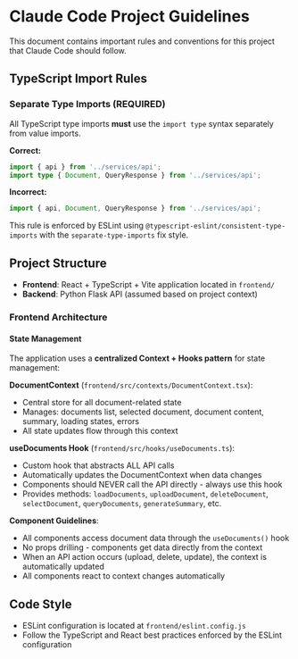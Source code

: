 # Claude Code Project Guidelines

This document contains important rules and conventions for this project that Claude Code should follow.

## TypeScript Import Rules

### Separate Type Imports (REQUIRED)
All TypeScript type imports **must** use the `import type` syntax separately from value imports.

**Correct:**
```typescript
import { api } from '../services/api';
import type { Document, QueryResponse } from '../services/api';
```

**Incorrect:**
```typescript
import { api, Document, QueryResponse } from '../services/api';
```

This rule is enforced by ESLint using `@typescript-eslint/consistent-type-imports` with the `separate-type-imports` fix style.

## Project Structure

- **Frontend**: React + TypeScript + Vite application located in `frontend/`
- **Backend**: Python Flask API (assumed based on project context)

### Frontend Architecture

#### State Management
The application uses a **centralized Context + Hooks pattern** for state management:

**DocumentContext** (`frontend/src/contexts/DocumentContext.tsx`):
- Central store for all document-related state
- Manages: documents list, selected document, document content, summary, loading states, errors
- All state updates flow through this context

**useDocuments Hook** (`frontend/src/hooks/useDocuments.ts`):
- Custom hook that abstracts ALL API calls
- Automatically updates the DocumentContext when data changes
- Components should NEVER call the API directly - always use this hook
- Provides methods: `loadDocuments`, `uploadDocument`, `deleteDocument`, `selectDocument`, `queryDocuments`, `generateSummary`, etc.

**Component Guidelines**:
- All components access document data through the `useDocuments()` hook
- No props drilling - components get data directly from the context
- When an API action occurs (upload, delete, update), the context is automatically updated
- All components react to context changes automatically

## Code Style

- ESLint configuration is located at `frontend/eslint.config.js`
- Follow the TypeScript and React best practices enforced by the ESLint configuration
